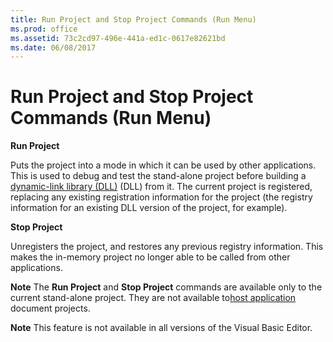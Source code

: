 ```yaml
---
title: Run Project and Stop Project Commands (Run Menu)
ms.prod: office
ms.assetid: 73c2cd97-496e-441a-ed1c-0617e82621bd
ms.date: 06/08/2017
---
```



# Run Project and Stop Project Commands (Run Menu)

 **Run Project**

Puts the project into a mode in which it can be used by other applications. This is used to debug and test the stand-alone project before building a [dynamic-link library (DLL)](../../Glossary/vbe-glossary.md#dynamic-link-library-dll) (DLL) from it. The current project is registered, replacing any existing registration information for the project (the registry information for an existing DLL version of the project, for example).

 **Stop Project**

Unregisters the project, and restores any previous registry information. This makes the in-memory project no longer able to be called from other applications.

 **Note**  The  **Run Project** and **Stop Project** commands are available only to the current stand-alone project. They are not available to[host application](../../Glossary/vbe-glossary.md#host-application) document projects.


 **Note**  This feature is not available in all versions of the Visual Basic Editor.


